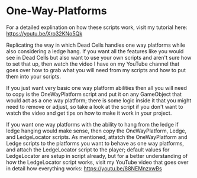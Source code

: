 # One-Way-Platforms
For a detailed explination on how these scripts work, visit my tutorial here: https://youtu.be/Xro32KNo5Qk

Replicating the way in which Dead Cells handles one way platforms while also considering a ledge hang. If you want all the features
like you would see in Dead Cells but also want to use your own scripts and aren't sure how to set that up, then watch the video I have
on my YouTube channel that goes over how to grab what you will need from my scripts and how to put them into your scripts.

If you just want very basic one way platform abilities then all you will need to copy is the OneWayPlatform script and put it on
any GameObject that would act as a one way platform; there is some logic inside it that you might need to remove or adjust, so
take a look at the script if you don't want to watch the video and get tips on how to make it work in your project.

If you want one way platforms with the ability to hang from the ledge if ledge hanging would make sense, then copy the OneWayPlatform,
Ledge, and LedgeLocator scripts. As mentioned, attatch the OneWayPlatform and Ledge scripts to the platforms you want to behave as
one way platforms, and attach the LedgeLocator script to the player; default values for LedgeLocator are setup in script already, but
for a better understanding of how the LedgeLocator script works, visit my YouTube video that goes over in detail how everything works:
https://youtu.be/88NEMnzxwBs
